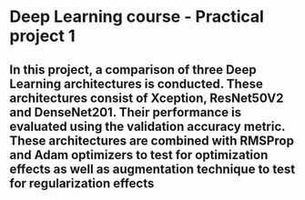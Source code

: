 # Deep Learning course - Practical project 1

## In this project, a comparison of three Deep Learning architectures is conducted. These architectures consist of Xception, ResNet50V2 and DenseNet201. Their performance is evaluated using the validation accuracy metric. These architectures are combined with RMSProp and Adam optimizers to test for optimization effects as well as augmentation technique to test for regularization effects
